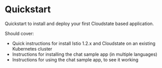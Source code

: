 # Quickstart

Quickstart to install and deploy your first Cloudstate based application.

Should cover:

* Quick instructions for install Istio 1.2.x and Cloudstate on an existing Kubernetes cluster
* Instructions for installing the chat sample app (in multiple languages)
* Instructions for using the chat sample app, to see it working
